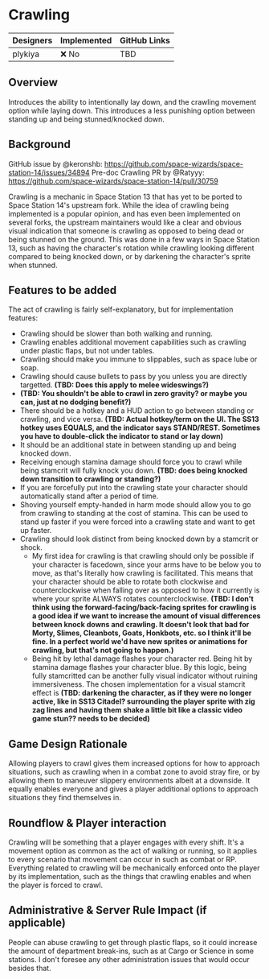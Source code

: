 # Crawling

| Designers | Implemented | GitHub Links |
|---|---|---|
| plykiya | :x: No | TBD |

## Overview

Introduces the ability to intentionally lay down, and the crawling movement option while laying down. This introduces a less punishing option between standing up and being stunned/knocked down.

## Background

GitHub issue by @keronshb: https://github.com/space-wizards/space-station-14/issues/34894
Pre-doc Crawling PR by @Ratyyy: https://github.com/space-wizards/space-station-14/pull/30759

Crawling is a mechanic in Space Station 13 that has yet to be ported to Space Station 14's upstream fork. While the idea of crawling being implemented is a popular opinion, and has even been implemented on several forks, the upstream maintainers would like a clear and obvious visual indication that someone is crawling as opposed to being dead or being stunned on the ground. This was done in a few ways in Space Station 13, such as having the character's rotation while crawling looking different compared to being knocked down, or by darkening the character's sprite when stunned.

## Features to be added

The act of crawling is fairly self-explanatory, but for implementation features:

- Crawling should be slower than both walking and running.
- Crawling enables additional movement capabilities such as crawling under plastic flaps, but not under tables.
- Crawling should make you immune to slippables, such as space lube or soap.
- Crawling should cause bullets to pass by you unless you are directly targetted. **(TBD: Does this apply to melee wideswings?)**
- **(TBD: You shouldn't be able to crawl in zero gravity? or maybe you can, just at no dodging benefit?)**
- There should be a hotkey and a HUD action to go between standing or crawling, and vice versa. **(TBD: Actual hotkey/term on the UI. The SS13 hotkey uses EQUALS, and the indicator says STAND/REST. Sometimes you have to double-click the indicator to stand or lay down)**
- It should be an additional state in between standing up and being knocked down.
- Receiving enough stamina damage should force you to crawl while being stamcrit will fully knock you down. **(TBD: does being knocked down transition to crawling or standing?)**
- If you are forcefully put into the crawling state your character should automatically stand after a period of time.
- Shoving yourself empty-handed in harm mode should allow you to go from crawling to standing at the cost of stamina. This can be used to stand up faster if you were forced into a crawling state and want to get up faster.
- Crawling should look distinct from being knocked down by a stamcrit or shock.
  - My first idea for crawling is that crawling should only be possible if your character is facedown, since your arms have to be below you to move, as that's literally how crawling is facilitated. This means that your character should be able to rotate both clockwise and counterclockwise when falling over as opposed to how it currently is where your sprite ALWAYS rotates counterclockwise. **(TBD: I don't think using the forward-facing/back-facing sprites for crawling is a good idea if we want to increase the amount of visual differences between knock downs and crawling. It doesn't look that bad for Morty, Slimes, Cleanbots, Goats, Honkbots, etc. so I think it'll be fine. In a perfect world we'd have new sprites or animations for crawling, but that's not going to happen.)**
  - Being hit by lethal damage flashes your character red. Being hit by stamina damage flashes your character blue. By this logic, being fully stamcritted can be another fully visual indicator without ruining immersiveness. The chosen implementation for a visual stamcrit effect is **(TBD: darkening the character, as if they were no longer active, like in SS13 Citadel? surrounding the player sprite with zig zag lines and having them shake a little bit like a classic video game stun?? needs to be decided)**

## Game Design Rationale

Allowing players to crawl gives them increased options for how to approach situations, such as crawling when in a combat zone to avoid stray fire, or by allowing them to maneuver slippery environments albeit at a downside. It equally enables everyone and gives a player additional options to approach situations they find themselves in.

## Roundflow & Player interaction

Crawling will be something that a player engages with every shift. It's a movement option as common as the act of walking or running, so it applies to every scenario that movement can occur in such as combat or RP. Everything related to crawling will be mechanically enforced onto the player by its implementation, such as the things that crawling enables and when the player is forced to crawl.

## Administrative & Server Rule Impact (if applicable)

People can abuse crawling to get through plastic flaps, so it could increase the amount of department break-ins, such as at Cargo or Science in some stations. I don't foresee any other administration issues that would occur besides that.
